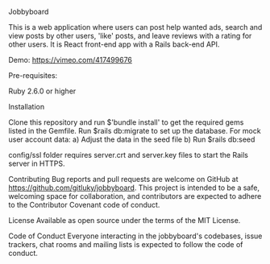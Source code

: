 Jobbyboard

This is a web application where users can post help wanted ads, search and view posts by other users, 'like' posts, and leave reviews with a rating for other users.
It is React front-end app with a Rails back-end API.

Demo: https://vimeo.com/417499676

Pre-requisites:

Ruby 2.6.0 or higher

Installation

Clone this repository and run $'bundle install' to get the required gems listed in the Gemfile. Run $rails db:migrate to set up the database. For mock user account data: a) Adjust the data in the seed file b) Run $rails db:seed

config/ssl folder requires server.crt and server.key files to start the Rails server in HTTPS.

Contributing Bug reports and pull requests are welcome on GitHub at https://github.com/gitluky/jobbyboard. This project is intended to be a safe, welcoming space for collaboration, and contributors are expected to adhere to the Contributor Covenant code of conduct.

License Available as open source under the terms of the MIT License.

Code of Conduct Everyone interacting in the jobbyboard's codebases, issue trackers, chat rooms and mailing lists is expected to follow the code of conduct.
